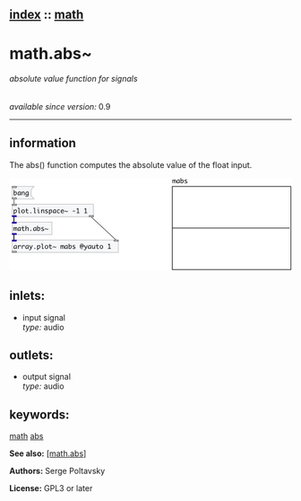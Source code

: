 [index](index.html) :: [math](category_math.html)
---

# math.abs~

###### absolute value function for signals

*available since version:* 0.9

---


## information
The abs() function computes the absolute value of the float input.



[![example](../examples/img/math.abs~.jpg)](../examples/pd/math.abs~.pd)









## inlets:

* input signal<br>
_type:_ audio



## outlets:

* output signal<br>
_type:_ audio



## keywords:

[math](keywords/math.html)
[abs](keywords/abs.html)



**See also:**
[\[math.abs\]](math.abs.html)




**Authors:** Serge Poltavsky




**License:** GPL3 or later





